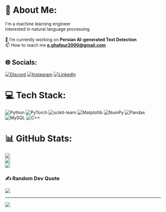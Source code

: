 # 💫 About Me:
I'm a machine learning engineer <br>interested in natural language processing<br><br>🔭 I’m currently working on **Persian AI-generated Text Detection**<br>📫 How to reach me **e.ghafour2000@gmail.com**


## 🌐 Socials:
[![Discord](https://img.shields.io/badge/Discord-%237289DA.svg?logo=discord&logoColor=white)](https://discord.gg/e_ghafour) [![Instagram](https://img.shields.io/badge/Instagram-%23E4405F.svg?logo=Instagram&logoColor=white)](https://instagram.com/e.ghafour) [![LinkedIn](https://img.shields.io/badge/LinkedIn-%230077B5.svg?logo=linkedin&logoColor=white)](https://linkedin.com/in/ebrahim-ghafourzadeh) 

# 💻 Tech Stack:
![Python](https://img.shields.io/badge/python-3670A0?style=for-the-badge&logo=python&logoColor=ffdd54) ![PyTorch](https://img.shields.io/badge/PyTorch-%23EE4C2C.svg?style=for-the-badge&logo=PyTorch&logoColor=white) ![scikit-learn](https://img.shields.io/badge/scikit--learn-%23F7931E.svg?style=for-the-badge&logo=scikit-learn&logoColor=white) ![Matplotlib](https://img.shields.io/badge/Matplotlib-%23ffffff.svg?style=for-the-badge&logo=Matplotlib&logoColor=black) ![NumPy](https://img.shields.io/badge/numpy-%23013243.svg?style=for-the-badge&logo=numpy&logoColor=white) ![Pandas](https://img.shields.io/badge/pandas-%23150458.svg?style=for-the-badge&logo=pandas&logoColor=white) ![MySQL](https://img.shields.io/badge/mysql-%2300000f.svg?style=for-the-badge&logo=mysql&logoColor=white) ![C++](https://img.shields.io/badge/c++-%2300599C.svg?style=for-the-badge&logo=c%2B%2B&logoColor=white)
# 📊 GitHub Stats:
![](https://github-readme-stats.vercel.app/api?username=e-ghafour&theme=dark&hide_border=true&include_all_commits=false&count_private=false)<br/>
![](https://github-readme-streak-stats.herokuapp.com/?user=e-ghafour&theme=dark&hide_border=true)<br/>
![](https://github-readme-stats.vercel.app/api/top-langs/?username=e-ghafour&theme=dark&hide_border=true&include_all_commits=false&count_private=false&layout=compact)

### ✍️ Random Dev Quote
![](https://quotes-github-readme.vercel.app/api?type=horizontal&theme=radical)

---
[![](https://visitcount.itsvg.in/api?id=e-ghafour&icon=0&color=0)](https://visitcount.itsvg.in)

<!-- Proudly created with GPRM ( https://gprm.itsvg.in ) -->
